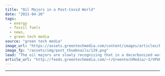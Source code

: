 ```yaml
---
title: "Oil Majors in a Post-Covid World"
date: "2021-04-20"
tags: 
  - energy
  - fossil fuels
  - news,
  - green tech media
source: "green tech media"
image_url: "https://assets.greentechmedia.com/content/images/articles/BP_Oil_Platform_XL_Credit_BP.jpg"
image_fp: "/assets/img/post_thumbnails/129.png"
lead: "The oil majors are slowly recognizing that in a decarbonized world their fundamental business is going to have to change. So what are they thinking? Where are they deploying resources -- and not deploying resources? Ed Crooks is the right person to a ..."
article_url: "http://feeds.greentechmedia.com/~r/GreentechMedia/~3/VPUO17iR5d8/oil-majors-in-a-post-covid-world"
---
```


---
